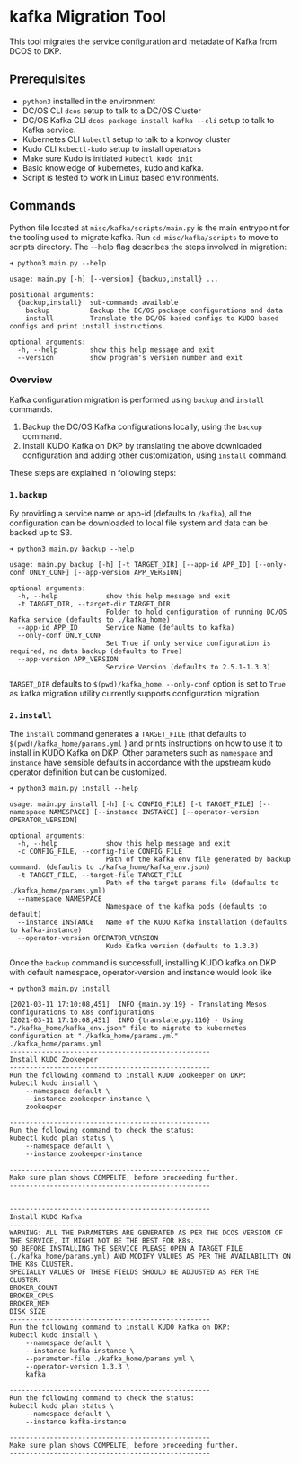 # kafka Migration Tool

This tool migrates the service configuration and metadate of Kafka from DCOS to DKP.
## Prerequisites

- `python3` installed in the environment
- DC/OS CLI `dcos` setup to talk to a DC/OS Cluster
- DC/OS Kafka CLI `dcos package install kafka --cli` setup to talk to Kafka service.
- Kubernetes CLI `kubectl` setup to talk to a konvoy cluster
- Kudo CLI `kubectl-kudo` setup to install operators
- Make sure Kudo is initiated `kubectl kudo init`
- Basic knowledge of kubernetes, kudo and kafka.
- Script is tested to work in Linux based environments.


## Commands

Python file located at `misc/kafka/scripts/main.py` is the main entrypoint for the tooling used to migrate kafka. Run `cd misc/kafka/scripts` to move to scripts directory. The --help flag describes the steps involved in migration:

```
➜ python3 main.py --help

usage: main.py [-h] [--version] {backup,install} ...

positional arguments:
  {backup,install}  sub-commands available
    backup          Backup the DC/OS package configurations and data
    install         Translate the DC/OS based configs to KUDO based configs and print install instructions.

optional arguments:
  -h, --help        show this help message and exit
  --version         show program's version number and exit
``` 

### Overview 
Kafka configuration migration is performed using `backup` and `install` commands.

1. Backup the DC/OS Kafka configurations locally, using the `backup` command.
2. Install KUDO Kafka on DKP by translating the above downloaded configuration and adding other customization, using `install` command.

These steps are explained in following steps:

### `1.backup`

By providing a service name or app-id (defaults to `/kafka`), all the configuration can be downloaded to local file system and data can be backed up to S3.

```
➜ python3 main.py backup --help

usage: main.py backup [-h] [-t TARGET_DIR] [--app-id APP_ID] [--only-conf ONLY_CONF] [--app-version APP_VERSION]

optional arguments:
  -h, --help            show this help message and exit
  -t TARGET_DIR, --target-dir TARGET_DIR
                        Folder to hold configuration of running DC/OS Kafka service (defaults to ./kafka_home)
  --app-id APP_ID       Service Name (defaults to kafka)
  --only-conf ONLY_CONF
                        Set True if only service configuration is required, no data backup (defaults to True)
  --app-version APP_VERSION
                        Service Version (defaults to 2.5.1-1.3.3)

```

`TARGET_DIR` defaults to `$(pwd)/kafka_home`. `--only-conf` option is set to `True` as kafka migration utility currently supports configuration migration.


### `2.install`

The `install` command generates a `TARGET_FILE` (that defaults to `$(pwd)/kafka_home/params.yml` ) and prints instructions on how to use it to install in KUDO Kafka on DKP. Other parameters such as `namespace` and `instance` have sensible defaults in accordance with the upstream kudo operator definition but can be customized.

```
➜ python3 main.py install --help

usage: main.py install [-h] [-c CONFIG_FILE] [-t TARGET_FILE] [--namespace NAMESPACE] [--instance INSTANCE] [--operator-version OPERATOR_VERSION]

optional arguments:
  -h, --help            show this help message and exit
  -c CONFIG_FILE, --config-file CONFIG_FILE
                        Path of the kafka env file generated by backup command. (defaults to ./kafka_home/kafka_env.json)
  -t TARGET_FILE, --target-file TARGET_FILE
                        Path of the target params file (defaults to ./kafka_home/params.yml)
  --namespace NAMESPACE
                        Namespace of the kafka pods (defaults to default)
  --instance INSTANCE   Name of the KUDO Kafka installation (defaults to kafka-instance)
  --operator-version OPERATOR_VERSION
                        Kudo Kafka version (defaults to 1.3.3)
```

Once the `backup` command is successfull, installing KUDO kafka on DKP with default namespace, operator-version and instance would look like
```
➜ python3 main.py install

[2021-03-11 17:10:08,451]  INFO {main.py:19} - Translating Mesos configurations to K8s configurations
[2021-03-11 17:10:08,451]  INFO {translate.py:116} - Using "./kafka_home/kafka_env.json" file to migrate to kubernetes configuration at "./kafka_home/params.yml"
./kafka_home/params.yml
--------------------------------------------------
Install KUDO Zookeeper
--------------------------------------------------
Run the following command to install KUDO Zookeeper on DKP: 
kubectl kudo install \
    --namespace default \
    --instance zookeeper-instance \
    zookeeper

--------------------------------------------------
Run the following command to check the status: 
kubectl kudo plan status \
    --namespace default \
    --instance zookeeper-instance

--------------------------------------------------
Make sure plan shows COMPELTE, before proceeding further.
--------------------------------------------------


--------------------------------------------------
Install KUDO Kafka
--------------------------------------------------
WARNING: ALL THE PARAMETERS ARE GENERATED AS PER THE DCOS VERSION OF THE SERVICE, IT MIGHT NOT BE THE BEST FOR K8s.
SO BEFORE INSTALLING THE SERVICE PLEASE OPEN A TARGET FILE (./kafka_home/params.yml) AND MODIFY VALUES AS PER THE AVAILABILITY ON THE K8s CLUSTER.
SPECIALLY VALUES OF THESE FIELDS SHOULD BE ADJUSTED AS PER THE CLUSTER:
BROKER_COUNT
BROKER_CPUS
BROKER_MEM
DISK_SIZE
--------------------------------------------------
Run the following command to install KUDO Kafka on DKP: 
kubectl kudo install \
    --namespace default \
    --instance kafka-instance \
    --parameter-file ./kafka_home/params.yml \
    --operator-version 1.3.3 \
    kafka

--------------------------------------------------
Run the following command to check the status: 
kubectl kudo plan status \
    --namespace default \
    --instance kafka-instance

--------------------------------------------------
Make sure plan shows COMPELTE, before proceeding further.
--------------------------------------------------
```


